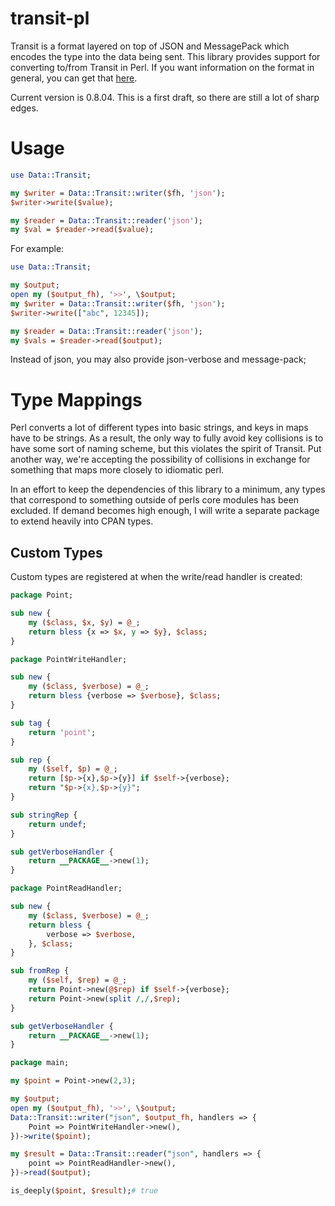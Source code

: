 transit-pl
==========
Transit is a format layered on top of JSON and MessagePack which encodes the type into the data being sent. This library provides support for converting to/from Transit in Perl. If you want information on the format in general, you can get that [here](https://github.com/cognitect/transit-format).

Current version is 0.8.04.  This is a first draft, so there are still a lot of sharp edges.

Usage
=====
``` perl
use Data::Transit;

my $writer = Data::Transit::writer($fh, 'json');
$writer->write($value);

my $reader = Data::Transit::reader('json');
my $val = $reader->read($value);
```

For example:

``` perl
use Data::Transit;

my $output;
open my ($output_fh), '>>', \$output;
my $writer = Data::Transit::writer($fh, 'json');
$writer->write(["abc", 12345]);

my $reader = Data::Transit::reader('json');
my $vals = $reader->read($output);
```

Instead of json, you may also provide json-verbose and message-pack;

Type Mappings
=============
Perl converts a lot of different types into basic strings, and keys in maps have to be strings.  As a result, the only way to fully avoid key collisions is to have some sort of naming scheme, but this violates the spirit of Transit. Put another way, we're accepting the possibility of collisions in exchange for something that maps more closely to idiomatic perl.

In an effort to keep the dependencies of this library to a minimum, any types that correspond to something outside of perls core modules has been excluded. If demand becomes high enough, I will write a separate package to extend heavily into CPAN types.

Custom Types
------------
Custom types are registered at when the write/read handler is created:

``` perl
package Point;

sub new {
	my ($class, $x, $y) = @_;
	return bless {x => $x, y => $y}, $class;
}

package PointWriteHandler;

sub new {
	my ($class, $verbose) = @_;
	return bless {verbose => $verbose}, $class;
}

sub tag {
	return 'point';
}

sub rep {
	my ($self, $p) = @_;
	return [$p->{x},$p->{y}] if $self->{verbose};
	return "$p->{x},$p->{y}";
}

sub stringRep {
	return undef;
}

sub getVerboseHandler {
	return __PACKAGE__->new(1);
}

package PointReadHandler;

sub new {
	my ($class, $verbose) = @_;
	return bless {
		verbose => $verbose,
	}, $class;
}

sub fromRep {
	my ($self, $rep) = @_;
	return Point->new(@$rep) if $self->{verbose};
	return Point->new(split /,/,$rep);
}

sub getVerboseHandler {
	return __PACKAGE__->new(1);
}

package main;

my $point = Point->new(2,3);

my $output;
open my ($output_fh), '>>', \$output;
Data::Transit::writer("json", $output_fh, handlers => {
    Point => PointWriteHandler->new(),
})->write($point);

my $result = Data::Transit::reader("json", handlers => {
	point => PointReadHandler->new(),
})->read($output);

is_deeply($point, $result);# true
```
